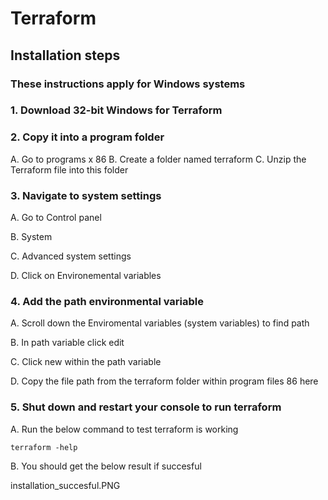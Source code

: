 # Terraform

## Installation steps


### These instructions apply for Windows systems

### 1. Download 32-bit Windows for Terraform

### 2. Copy it into a program folder

A. Go to programs x 86
B. Create a folder named terraform
C. Unzip the Terraform file into this folder

### 3. Navigate to system settings 

A. Go to Control panel

B. System

C. Advanced system settings

D. Click on Environemental variables

### 4. Add the path environmental variable

A. Scroll down the Enviromental variables (system variables) to find path

B. In path variable click edit

C. Click new within the path variable

D. Copy the file path from the terraform folder within program files 86 here

### 5. Shut down and restart your console to run terraform

A. Run the below command to test terraform is working

```terraform -help```

B. You should get the below result if succesful

installation_succesful.PNG
